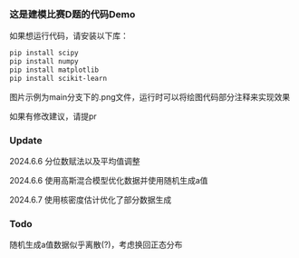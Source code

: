 ### 这是建模比赛D题的代码Demo

如果想运行代码，请安装以下库：

```sh
pip install scipy
pip install numpy
pip install matplotlib
pip install scikit-learn
```

图片示例为main分支下的.png文件，运行时可以将绘图代码部分注释来实现效果

如果有修改建议，请提pr

### Update
2024.6.6 分位数赋法以及平均值调整

2024.6.6 使用高斯混合模型优化数据并使用随机生成a值

2024.6.7 使用核密度估计优化了部分数据生成

### Todo

随机生成a值数据似乎离散(?)，考虑换回正态分布
